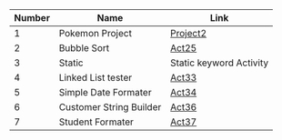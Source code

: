 | Number | Name | Link |
| --- | --- | --- |
| 1 | Pokemon Project |  [Project2](https://github.com/davidlee3589/portfolio/tree/main/project2) |
| 2 | Bubble Sort| [Act25](https://github.com/davidlee3589/portfolio/tree/main/act25) |
| 3 | Static| Static keyword Activity | [Act21](https://github.com/davidlee3589/portfolio/tree/main/act21) |
| 4 | Linked List tester | [Act33](https://github.com/davidlee3589/portfolio/tree/main/act33) |
| 5 | Simple Date Formater | [Act34](https://github.com/davidlee3589/portfolio/tree/main/act34) |
| 6 | Customer String Builder | [Act36](https://github.com/davidlee3589/portfolio/tree/main/act36) |
| 7 | Student Formater | [Act37](https://github.com/davidlee3589/portfolio/tree/main/act37) |
